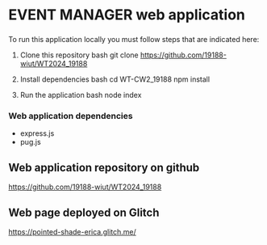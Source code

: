 # EVENT MANAGER web application

###


To run this application locally you must follow steps that are indicated here:

1. Clone this repository 
bash 
git clone https://github.com/19188-wiut/WT2024_19188


2. Install dependencies
bash
cd WT-CW2_19188
npm install 


3. Run the application 
 bash
 node index


### Web application dependencies
- express.js
- pug.js


## Web application repository on github
https://github.com/19188-wiut/WT2024_19188


## Web page deployed on Glitch
https://pointed-shade-erica.glitch.me/